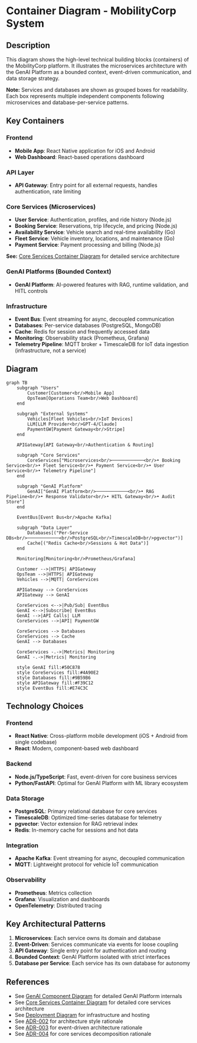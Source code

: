 # Container Diagram - MobilityCorp System

## Description

This diagram shows the high-level technical building blocks (containers) of the MobilityCorp platform. It illustrates the microservices architecture with the GenAI Platform as a bounded context, event-driven communication, and data storage strategy.

**Note:** Services and databases are shown as grouped boxes for readability. Each box represents multiple independent components following microservices and database-per-service patterns.

## Key Containers

### Frontend

- **Mobile App**: React Native application for iOS and Android
- **Web Dashboard**: React-based operations dashboard

### API Layer

- **API Gateway**: Entry point for all external requests, handles authentication, rate limiting

### Core Services (Microservices)

- **User Service**: Authentication, profiles, and ride history (Node.js)
- **Booking Service**: Reservations, trip lifecycle, and pricing (Node.js)
- **Availability Service**: Vehicle search and real-time availability (Go)
- **Fleet Service**: Vehicle inventory, locations, and maintenance (Go)
- **Payment Service**: Payment processing and billing (Node.js)

**See:** [Core Services Container Diagram](core-services/core-services-container-diagram.md) for detailed service architecture

### GenAI Platforms (Bounded Context)

- **GenAI Platform**: AI-powered features with RAG, runtime validation, and HITL controls

### Infrastructure

- **Event Bus**: Event streaming for async, decoupled communication
- **Databases**: Per-service databases (PostgreSQL, MongoDB)
- **Cache**: Redis for session and frequently accessed data
- **Monitoring**: Observability stack (Prometheus, Grafana)
- **Telemetry Pipeline**: MQTT broker + TimescaleDB for IoT data ingestion (infrastructure, not a service)

## Diagram

```mermaid
graph TB
    subgraph "Users"
        Customer[Customer<br/>Mobile App]
        OpsTeam[Operations Team<br/>Web Dashboard]
    end

    subgraph "External Systems"
        Vehicles[Fleet Vehicles<br/>IoT Devices]
        LLM[LLM Provider<br/>GPT-4/Claude]
        PaymentGW[Payment Gateway<br/>Stripe]
    end

    APIGateway[API Gateway<br/>Authentication & Routing]

    subgraph "Core Services"
        CoreServices["Microservices<br/>────────────<br/>• Booking Service<br/>• Fleet Service<br/>• Payment Service<br/>• User Service<br/>• Telemetry Pipeline"]
    end

    subgraph "GenAI Platform"
        GenAI["GenAI Platform<br/>────────────<br/>• RAG Pipeline<br/>• Response Validator<br/>• HITL Gateway<br/>• Audit Store"]
    end

    EventBus[Event Bus<br/>Apache Kafka]

    subgraph "Data Layer"
        Databases[("Per-Service DBs<br/>────────────<br/>PostgreSQL<br/>TimescaleDB<br/>pgvector")]
        Cache[("Redis Cache<br/>Sessions & Hot Data")]
    end

    Monitoring[Monitoring<br/>Prometheus/Grafana]

    Customer -->|HTTPS| APIGateway
    OpsTeam -->|HTTPS| APIGateway
    Vehicles -->|MQTT| CoreServices

    APIGateway --> CoreServices
    APIGateway --> GenAI

    CoreServices <-->|Pub/Sub| EventBus
    GenAI <-->|Subscribe| EventBus
    GenAI -->|API Calls| LLM
    CoreServices -->|API| PaymentGW

    CoreServices --> Databases
    CoreServices --> Cache
    GenAI --> Databases

    CoreServices -.->|Metrics| Monitoring
    GenAI -.->|Metrics| Monitoring

    style GenAI fill:#50C878
    style CoreServices fill:#4A90E2
    style Databases fill:#9B59B6
    style APIGateway fill:#F39C12
    style EventBus fill:#E74C3C
```

## Technology Choices

### Frontend

- **React Native**: Cross-platform mobile development (iOS + Android from single codebase)
- **React**: Modern, component-based web dashboard

### Backend

- **Node.js/TypeScript**: Fast, event-driven for core business services
- **Python/FastAPI**: Optimal for GenAI Platform with ML library ecosystem

### Data Storage

- **PostgreSQL**: Primary relational database for core services
- **TimescaleDB**: Optimized time-series database for telemetry
- **pgvector**: Vector extension for RAG retrieval index
- **Redis**: In-memory cache for sessions and hot data

### Integration

- **Apache Kafka**: Event streaming for async, decoupled communication
- **MQTT**: Lightweight protocol for vehicle IoT communication

### Observability

- **Prometheus**: Metrics collection
- **Grafana**: Visualization and dashboards
- **OpenTelemetry**: Distributed tracing

## Key Architectural Patterns

1. **Microservices**: Each service owns its domain and database
2. **Event-Driven**: Services communicate via events for loose coupling
3. **API Gateway**: Single entry point for authentication and routing
4. **Bounded Context**: GenAI Platform isolated with strict interfaces
5. **Database per Service**: Each service has its own database for autonomy

## References

- See [GenAI Component Diagram](../genai-subsystem/genai-component-diagram.md) for detailed GenAI Platform internals
- See [Core Services Container Diagram](core-services-container-diagram.md) for detailed core services architecture
- See [Deployment Diagram](../deployment/deployment-diagram.md) for infrastructure and hosting
- See [ADR-002](../../../Architecture-Decision-Records/002-microservices-architecture.md) for architecture style rationale
- See [ADR-003](../../../Architecture-Decision-Records/003-event-driven-backbone.md) for event-driven architecture rationale
- See [ADR-004](../../../Architecture-Decision-Records/004-core-services-decomposition.md) for core services decomposition rationale
